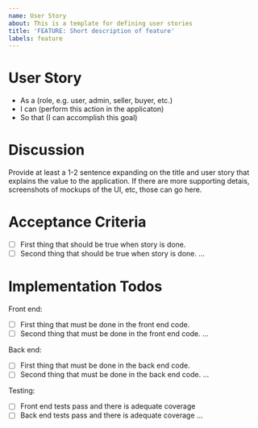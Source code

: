```yaml
---
name: User Story
about: This is a template for defining user stories
title: 'FEATURE: Short description of feature'
labels: feature
---
```


# User Story

<!-- Replace text in parentheses, then delete this comment -->

* As a (role, e.g. user, admin, seller, buyer, etc.)
* I can (perform this action in the applicaton)
* So that (I can accomplish this goal)

# Discussion

Provide at least a 1-2 sentence expanding on the title and user story that explains the value to the application. If there are more supporting detais, screenshots of mockups of the UI, etc, those can go here.

# Acceptance Criteria

- [ ] First thing that should be true when story is done.
- [ ] Second thing that should be true when story is done.
...

# Implementation Todos

Front end:

- [ ] First thing that must be done in the front end code.
- [ ] Second thing that must be done in the front end code.
...

Back end:

- [ ] First thing that must be done in the back end code.
- [ ] Second thing that must be done in the back end code.
...

Testing:

- [ ] Front end tests pass and there is adequate coverage
- [ ] Back end tests pass and there is adequate coverage
...
